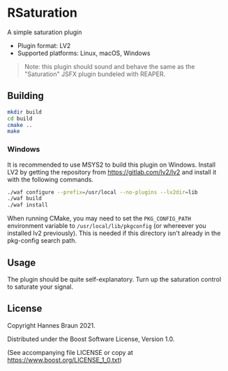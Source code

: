 # RSaturation

A simple saturation plugin

- Plugin format: LV2
- Supported platforms: Linux, macOS, Windows

> Note: this plugin should sound and behave the same as the "Saturation" JSFX plugin bundeled with REAPER.

## Building

```bash
mkdir build
cd build
cmake ..
make
```

### Windows

It is recommended to use MSYS2 to build this plugin on Windows. Install LV2 by getting the repository from https://gitlab.com/lv2/lv2 and install it with the following commands.

```bash
./waf configure --prefix=/usr/local --no-plugins --lv2dir=lib
./waf build
./waf install
```

When running CMake, you may need to set the `PKG_CONFIG_PATH` environment variable to `/usr/local/lib/pkgconfig` (or whereever you installed lv2 previously). This is needed if this directory isn't already in the pkg-config search path.

## Usage

The plugin should be quite self-explanatory. Turn up the saturation control to saturate your signal.

## License

Copyright Hannes Braun 2021.

Distributed under the Boost Software License, Version 1.0.

(See accompanying file LICENSE or copy at https://www.boost.org/LICENSE_1_0.txt)
